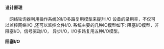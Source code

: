 ####  设计原理
&emsp;网络轮询器利用操作系统的I/O多路复用模型来提升I/O 设备的录用率，不仅可以监控网络I/O ,还可以监控文件I/O. 系统主要的几种IO模型如下: 阻塞I/O模型，非阻塞I/O，信号驱动I/O， 异步I/O，I/O多路复用五种I/O模型。

**阻塞I/O**

